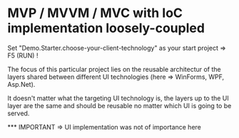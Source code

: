 # MVP / MVVM / MVC with IoC implementation loosely-coupled

Set "Demo.Starter.choose-your-client-technology" as your start project => F5 (RUN) !

The focus of this particular project lies on the reusable architectur of the layers shared between different UI technologies (here => WinForms, WPF, Asp.Net).

It doesn't matter what the targeting UI technology is, the layers up to the UI layer are the same and should be reusable no matter which UI is going to be served.

*** IMPORTANT => UI implementation was not of importance here
